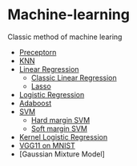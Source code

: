 # Machine-learning
Classic method of machine learing
* [Preceptorn](https://github.com/bochendong/Machine-learning/tree/master/preceptorn)
* [KNN](https://github.com/bochendong/classic-Machine-learning-methods/tree/master/KNN)
* [Linear Regression](https://github.com/bochendong/Machine-learning/tree/master/Linear_regression)
    * [Classic Linear Regression](https://github.com/bochendong/Machine-learning/edit/master/Linear_regression/Classic_Linear_regression)
    * [Lasso](https://github.com/bochendong/Machine-learning/edit/master/Linear_regression/Lasso)
* [Logistic Regression](https://github.com/bochendong/Machine-learning/tree/master/logistic_regression)
* [Adaboost](https://github.com/bochendong/Machine-learning/tree/master/adaboost)
* [SVM](https://github.com/bochendong/Machine-learning/tree/master/SVM)
   * [Hard margin SVM](https://github.com/bochendong/Machine-learning/tree/master/SVM/Hard%20margin%20SVM)
   * [Soft margin SVM](https://github.com/bochendong/Machine-learning/tree/master/SVM/Soft%20margin%20SVM)
* [Kernel Logistic Regression](https://github.com/bochendong/Machine-learning/tree/master/Kernel_Logistic_reg)
* [VGG11 on MNIST](https://github.com/bochendong/VGG11-on-MNIST-dataset)
* [Gaussian Mixture Model]
